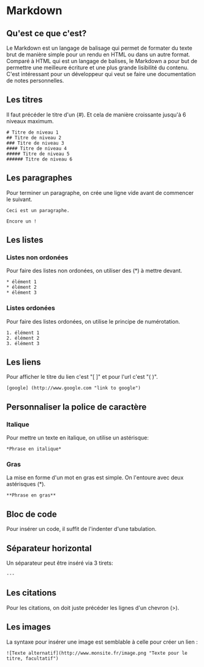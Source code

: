 # Markdown

## Qu'est ce que c'est?  

Le Markdown est un langage de balisage qui permet de formater du texte brut de manière 
simple pour un rendu en HTML ou dans un autre format.  
Comparé à HTML qui est un langage de balises, le Markdown a pour but de permettre une meilleure 
écriture et une plus grande lisibilité du contenu. 
C'est intéressant pour un développeur qui veut se faire une documentation de notes personnelles.

## Les titres

Il faut précéder le titre d'un (#). Et cela de manière croissante jusqu'à 6 niveaux maximum.
 
    # Titre de niveau 1
    ## Titre de niveau 2
    ### Titre de niveau 3
    #### Titre de niveau 4
    ##### Titre de niveau 5
    ###### Titre de niveau 6

## Les paragraphes

Pour terminer un paragraphe, on crée une ligne vide avant de commencer le suivant.
  
    Ceci est un paragraphe.
  
    Encore un !

## Les listes

### Listes non ordonées

Pour faire des listes non ordonées, on utiliser des (*) à mettre devant.
    
    * élément 1
    * élément 2
    * élément 3
    
### Listes ordonées

Pour faire des listes ordonées, on utilise le principe de numérotation.

    1. élément 1
    2. élément 2
    3. élément 3
   
## Les liens

Pour afficher le titre du lien c'est "[ ]" et pour l'url c'est "( )".

    [google] (http://www.google.com "link to google")
  
## Personnaliser la police de caractère

### Italique

Pour mettre un texte en italique, on utilise un astérisque:

    *Phrase en italique*

### Gras

La mise en forme d'un mot en gras est simple. On l'entoure avec deux astérisques (*).

    **Phrase en gras**

## Bloc de code

Pour insérer un code, il suffit de l'indenter d'une tabulation.

## Séparateur horizontal

Un séparateur peut être inséré via 3 tirets:

    ---

## Les citations

Pour les citations, on doit juste précéder les lignes d'un chevron (>).


## Les images
 
La syntaxe pour insérer une image est semblable à celle pour créer un lien :
  
    ![Texte alternatif](http://www.monsite.fr/image.png "Texte pour le titre, facultatif")

    